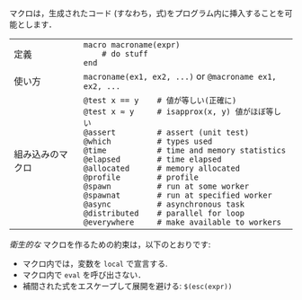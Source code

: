 マクロは，生成されたコード (すなわち，式)をプログラム内に挿入することを可能とします．

|                 |                                                            |
| --------------- | ---------------------------------------------------------- |
| 定義      | `macro macroname(expr)`<br>`    # do stuff`<br>`end`       |
| 使い方        | `macroname(ex1, ex2, ...)` or `@macroname ex1, ex2, ...`   |
| 組み込みのマクロ | `@test x == y    # 値が等しい(正確に)`<br>`@test x ≈ y     # isapprox(x, y) 値がほぼ等しい`<br>`@assert         # assert (unit test)`<br>`@which          # types used`<br>`@time           # time and memory statistics`<br>`@elapsed        # time elapsed`<br>`@allocated      # memory allocated`<br>`@profile        # profile`<br>`@spawn          # run at some worker`<br>`@spawnat        # run at specified worker`<br>`@async          # asynchronous task`<br>`@distributed    # parallel for loop`<br>`@everywhere     # make available to workers` |

*衛生的な* マクロを作るための約束は，以下のとおりです:
- マクロ内では，変数を `local` で宣言する.
- マクロ内で `eval` を呼び出さない．
- 補間された式をエスケープして展開を避ける: `$(esc(expr))`
